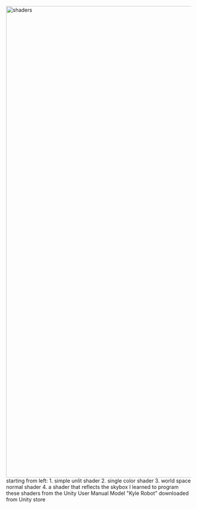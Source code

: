 <img width="1282" alt="shaders" src="https://github.com/guolyuying/shader/assets/149437119/2cc80e93-2042-486d-967c-d1a50c82d7ca">
starting from left: 1. simple unlit shader 2. single color shader 3. world space normal shader 4. a shader that reflects the skybox
I learned to program these shaders from the Unity User Manual
Model "Kyle Robot" downloaded from Unity store 
